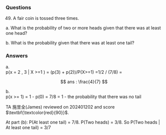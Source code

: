 
### Questions 

49. A fair coin is tossed three times.

a. What is the probability of two or more heads given that there was at least one
head?

b. What is the probability given that there was at least one tail?


### Answers

a.   
   p(x = 2 , 3 | X >=1 ) = (p(3) + p(2))/P(X>=1) =1/2 / (7/8) = 
   
   $$
  ans :  \frac{4}{7} 
   $$
  
b.  
   p(x >= 1) = 1 - p(0) = 7/8 = 1 - the probability that there was no tail

TA 施昱全(James) reviewed on 202401202 and score $\textbf{\textcolor{red}{90}}$. 

At part (b):
P(At least one tail) = 7/8.
P(Two heads) = 3/8.
So P(Two heads | At least one tail) = 3/7
